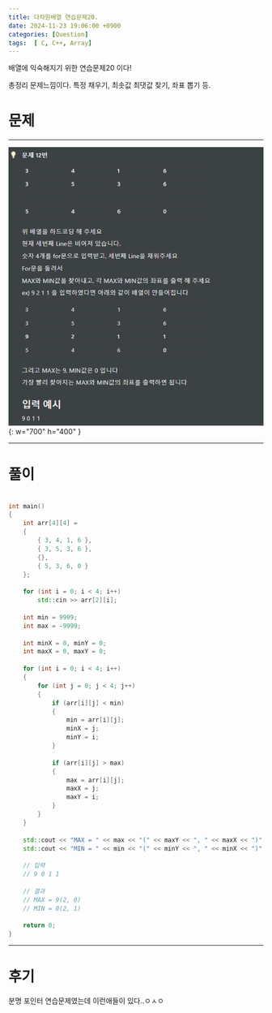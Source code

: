 ```yaml
---
title: 다차원배열 연습문제20.
date: 2024-11-23 19:06:00 +0900
categories: [Question]  
tags:  [ C, C++, Array]
---
```


배열에 익숙해지기 위한 연습문제20 이다!

총정리 문제느낌이다. 특정 채우기, 최솟값 최댓값 찾기, 좌표 뽑기 등.
# 문제   
---------------------------------------

![Desktop View](/assets/img/Pointer15.png){: w="700" h="400" }

---------------------------------------

# 풀이

```c++

int main()
{
    int arr[4][4] =
    {
        { 3, 4, 1, 6 },
        { 3, 5, 3, 6 },
        {},
        { 5, 3, 6, 0 }
    };
    
    for (int i = 0; i < 4; i++)
        std::cin >> arr[2][i];
    
    int min = 9999;
    int max = -9999;
    
    int minX = 0, minY = 0;
    int maxX = 0, maxY = 0;
    
    for (int i = 0; i < 4; i++)
    {
        for (int j = 0; j < 4; j++)
        {
            if (arr[i][j] < min)
            {
                min = arr[i][j];
                minX = j;
                minY = i;
            }
    		
            if (arr[i][j] > max)
            {
                max = arr[i][j];
                maxX = j;
                maxY = i;
            }
        }
    }
    
    std::cout << "MAX = " << max << "(" << maxY << ", " << maxX << ")" << std::endl;
    std::cout << "MIN = " << min << "(" << minY << ", " << minX << ")" << std::endl;

    // 입력
    // 9 0 1 1

    // 결과
    // MAX = 9(2, 0)
    // MIN = 0(2, 1)

    return 0;
}
```
---------------------------------------

# 후기

분명 포인터 연습문제였는데 이런애들이 있다..ㅇㅅㅇ

